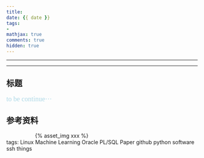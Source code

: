 ```yaml
---
title:
date: {{ date }}
tags:
- 
mathjax: true
comments: true
hidden: true
---
```

***
<!-- 简介 --> <!-- more -->
***
## 标题
<font size=4 face="幼圆" color='lightblue'>to be continue···</font>
## 参考资料

<div style="width:70%;margin:auto">{% asset_img xxx %}</div>
tags:
Linux Machine Learning Oracle PL/SQL Paper github python software ssh things